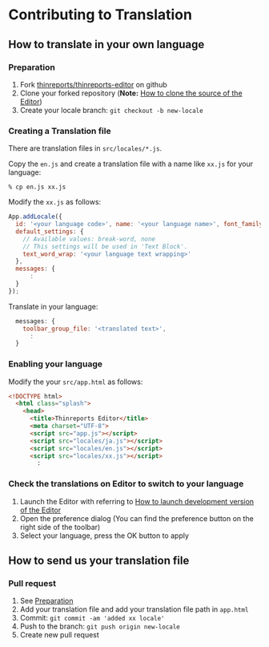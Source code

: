 # Contributing to Translation

## How to translate in your own language

### Preparation

1. Fork [thinreports/thinreports-editor](https://github.com/thinreports/thinreports-editor) on github
2. Clone your forked repository (**Note:** [How to clone the source of the Editor](https://github.com/thinreports/thinreports-editor#how-to-clone-the-source-of-the-editor))
3. Create your locale branch: `git checkout -b new-locale`

### Creating a Translation file

There are translation files in `src/locales/*.js`.

Copy the `en.js` and create a translation file with a name like `xx.js` for your language:

    % cp en.js xx.js

Modify the `xx.js` as follows:

```javascript
App.addLocale({
  id: '<your language code>', name: '<your language name>', font_family: "'<best font-families in your language>'",
  default_settings: {
    // Available values: break-word, none
    // This settings will be used in 'Text Block'.
    text_word_wrap: '<your language text wrapping>'
  },
  messages: {
      :
  }
});
```

Translate in your language:

```javascript
  messages: {
    toolbar_group_file: '<translated text>',
      :
  }
```

### Enabling your language

Modify the your `src/app.html` as follows:

```html
<!DOCTYPE html>
  <html class="splash">
    <head>
      <title>Thinreports Editor</title>
      <meta charset="UTF-8">
      <script src="app.js"></script>
      <script src="locales/ja.js"></script>
      <script src="locales/en.js"></script>
      <script src="locales/xx.js"></script>
        :
```

### Check the translations on Editor to switch to your language

1. Launch the Editor with referring to [How to launch development version of the Editor](https://github.com/thinreports/thinreports-editor#how-to-launch-development-version-of-the-editor)
2. Open the preference dialog
(You can find the preference button on the right side of the toolbar)
3. Select your language, press the OK button to apply

## How to send us your translation file

### Pull request

1. See [Preparation](https://github.com/thinreports/thinreports-editor/blob/master/doc/TRANSLATION.md#preparation)
2. Add your translation file and add your translation file path in `app.html`
3. Commit: `git commit -am 'added xx locale'`
4. Push to the branch: `git push origin new-locale`
5. Create new pull request
